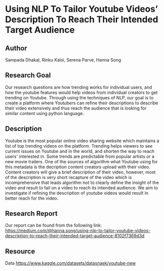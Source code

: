 # Using NLP To Tailor Youtube Videos’ Description To Reach Their Intended Target Audience

## Author
Sampada Dhakal, Rinku Kalsi, Serena Parve, Hanna Song

## Research Goal
Our research questions are how trending works for individual users, and how the youtube features would help videos from individual creators to get trending on Youtube. Through using the techniques of NLP, our goal is to create a platform where Youtubers can refine their descriptions to describe their video extensively and thus reach the audience that is looking for similar content using python language. 


## Description
Youtube is the most popular online video sharing website which maintains a list of top trending videos on the platform. Trending helps viewers to see current issues on Youtube and in the world, and shorten the way to reach users' interested in. Some trends are predictable from popular artists or a new movie trailers. One of the sources of algorithm what Youtube using for this metadata is the decription content creators upload with their video. Content creators will give a brief description of their video, however, most of the description is very short recapture of the video which is incomprehensive that leads algorithm not to clearly define the insight of the video and result to fail on a video to reach its intended audience. We aim to investigate if refining the description of youtube videos would result in better reach for the video.


## Research Report
Our report can be found from the following link:
https://medium.com/@hanna.song/using-nlp-to-tailor-youtube-videos-description-to-reach-their-intended-target-audience-8102f7369d3d

## Resource
Data
https://www.kaggle.com/datasets/datasnaek/youtube-new


